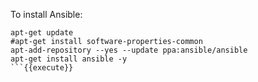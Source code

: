 
To install Ansible:

```
apt-get update
#apt-get install software-properties-common
apt-add-repository --yes --update ppa:ansible/ansible
apt-get install ansible -y
```{{execute}}
